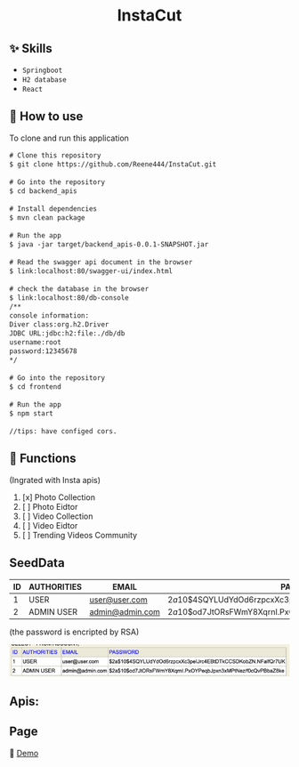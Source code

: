 <h1 align="center">InstaCut</h1>


## :sparkles: Skills
- `Springboot`
- `H2 database`
- `React`
## :book: How to use
To clone and run this application
```
# Clone this repository
$ git clone https://github.com/Reene444/InstaCut.git
 
# Go into the repository
$ cd backend_apis

# Install dependencies
$ mvn clean package

# Run the app
$ java -jar target/backend_apis-0.0.1-SNAPSHOT.jar

# Read the swagger api document in the browser
$ link:localhost:80/swagger-ui/index.html

# check the database in the browser
$ link:localhost:80/db-console
/**
console information:
Diver class:org.h2.Driver
JDBC URL:jdbc:h2:file:./db/db
username:root
password:12345678
*/

# Go into the repository
$ cd frontend

# Run the app
$ npm start

//tips: have configed cors.
```
## :wrench: Functions 
(Ingrated with Insta apis)
1. [x] Photo Collection                                             
2. [ ] Photo Eidtor
3. [ ] Video Collection
4. [ ] Video Eidtor
5. [ ] Trending Videos Community 

## SeedData
| ID  | AUTHORITIES | EMAIL          | PASSWORD                                                       |
|-----|-------------|----------------|----------------------------------------------------------------|
| 1   | USER        | user@user.com  | $2a$10$4SQYLUdYdOd6rzpcxXc3peIJrc4EBtDTkCCSDKobZN.NFalfQr7UK    |
| 2   | ADMIN USER  | admin@admin.com| $2a$10$od7JtORsFWmY8XqrnI.PxOYPeqbJpxn3xMPtNez/f0cQvPBbaZ8ke   |

(the password is encripted by RSA)

![img.png](img.png)

## Apis:

## Page 
 :dash: [Demo](https://github.com/Reene444/InstaCut)

